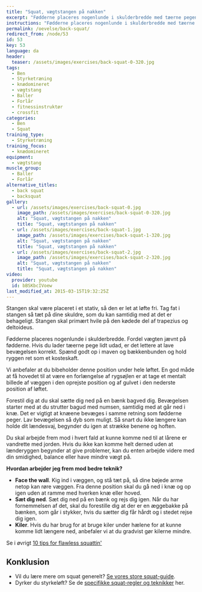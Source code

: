 ```yaml
---
title: "Squat, vægtstangen på nakken"
excerpt: "Fødderne placeres nogenlunde i skulderbredde med tæerne pegende let udad og knæene skal pege ud over tæerne. Herfra går du så langt ned i knæ, som du kan. Rejs dig igen."
instructions: "Fødderne placeres nogenlunde i skulderbredde med tæerne pegende let udad og knæene skal pege ud over tæerne. Herfra går du så langt ned i knæ, som du kan. Rejs dig igen."
permalink: /oevelse/back-squat/
redirect_from: /node/53
id: 53
key: 53
language: da
header:
  teaser: /assets/images/exercises/back-squat-0-320.jpg
tags:
  - Ben
  - Styrketræning
  - knædomineret
  - vægtstang
  - Baller
  - Forlår
  - fitnessinstruktør
  - crossfit
categories:
  - Ben
  - Squat
training_type:
  - Styrketræning
training_focus:
  - knædomineret
equipment:
  - vægtstang
muscle_group:
  - Baller
  - Forlår
alternative_titles:
  - back squat
  - backsquat
gallery:
  - url: /assets/images/exercises/back-squat-0.jpg
    image_path: /assets/images/exercises/back-squat-0-320.jpg
    alt: "Squat, vægtstangen på nakken"
    title: "Squat, vægtstangen på nakken"
  - url: /assets/images/exercises/back-squat-1.jpg
    image_path: /assets/images/exercises/back-squat-1-320.jpg
    alt: "Squat, vægtstangen på nakken"
    title: "Squat, vægtstangen på nakken"
  - url: /assets/images/exercises/back-squat-2.jpg
    image_path: /assets/images/exercises/back-squat-2-320.jpg
    alt: "Squat, vægtstangen på nakken"
    title: "Squat, vægtstangen på nakken"
video:
  provider: youtube
  id: bBSKbcIVoew
last_modified_at: 2015-03-15T19:32:25Z
---
```


Stangen skal være placeret i et stativ, så den er let at løfte fri. Tag fat i stangen så tæt på dine skuldre, som du kan samtidig med at det er behageligt. Stangen skal primært hvile på den kødede del af trapezius og deltoideus.

Fødderne placeres nogenlunde i skulderbredde. Fordel vægten jævnt på fødderne. Hvis du lader tæerne pege lidt udad, er det lettere at lave bevægelsen korrekt. Spænd godt op i maven og bækkenbunden og hold ryggen ret som et kosteskaft.

Vi anbefaler at du bibeholder denne position under hele løftet. En god måde at få hovedet til at være en forlængelse af rygsøjlen er at tage et mentalt billede af væggen i den oprejste position og af gulvet i den nederste position af løftet.

Forestil dig at du skal sætte dig ned på en bænk bagved dig. Bevægelsen starter med at du strutter bagud med numsen, samtidig med at går ned i knæ. Det er vigtigt at knæene bevæges i samme retning som fødderne peger. Lav bevægelsen så dyb som muligt. Så snart du ikke længere kan holde dit lændesvaj, begynder du igen at strække benene og hoften.

Du skal arbejde frem mod i hvert fald at kunne komme ned til at lårene er vandrette med jorden. Hvis du ikke kan komme helt derned uden at lænderyggen begynder at give problemer, kan du enten arbejde videre med din smidighed, balance eller have mindre vægt på.

**Hvordan arbejder jeg frem mod bedre teknik?**

- **Face the wall**. Kig ind i væggen, og stå tæt på, så dine bøjede arme netop kan røre væggen. Fra denne position skal du gå ned i knæ og op igen uden at ramme med hverken knæ eller hoved.
- **Sæt dig ned**. Sæt dig ned på en bænk og rejs dig igen. Når du har fornemmelsen af det, skal du forestille dig at der er en æggebakke på bænken, som går i stykker, hvis du sætter dig får hårdt og i stedet rejse dig igen.
- **Kiler**. Hvis du har brug for at bruge kiler under hælene for at kunne komme lidt længere ned, anbefaler vi at du gradvist gør kilerne mindre.

Se i øvrigt [10 tips for flawless squattin'](https://www.t-nation.com/free_online_article/sports_body_training_performance/10_tips_for_flawless_squattin)

## Konklusion

- Vil du lære mere om squat generelt? [Se vores store squat-guide](/squat/).
- Dyrker du styrkeløft? Se de [specifikke squat-regler og teknikker](/styrkeloeft/squat/) her.